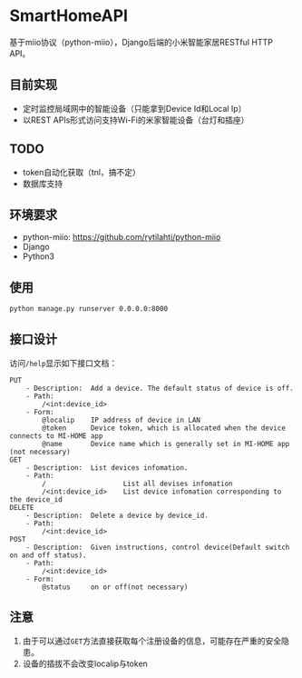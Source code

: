 # SmartHomeAPI

基于miio协议（python-miio），Django后端的小米智能家居RESTful HTTP API。

## 目前实现

- 定时监控局域网中的智能设备（只能拿到Device Id和Local Ip）
- 以REST APIs形式访问支持Wi-Fi的米家智能设备（台灯和插座）

## TODO

- token自动化获取（tnl，搞不定）
- 数据库支持

## 环境要求

- python-miio: https://github.com/rytilahti/python-miio
- Django
- Python3

## 使用

```bash
python manage.py runserver 0.0.0.0:8000
```

## 接口设计

访问`/help`显示如下接口文档：

```
PUT
    - Description:  Add a device. The default status of device is off.
    - Path:
        /<int:device_id>
    - Form:
        @localip    IP address of device in LAN
        @token      Device token, which is allocated when the device connects to MI-HOME app
        @name       Device name which is generally set in MI-HOME app (not necessary)
GET
    - Description:  List devices infomation.
    - Path:
        /                   List all devises infomation
        /<int:device_id>    List device infomation corresponding to the device_id
DELETE
    - Description:  Delete a device by device_id.
    - Path:
        /<int:device_id>
POST
    - Description:  Given instructions, control device(Default switch on and off status).
    - Path:
        /<int:device_id>
    - Form:
        @status     on or off(not necessary)
```



## 注意

1. 由于可以通过`GET`方法直接获取每个注册设备的信息，可能存在严重的安全隐患。
2. 设备的插拔不会改变localip与token

